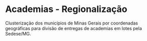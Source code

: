 # Academias - Regionalização
Clusterização dos municípios de Minas Gerais por coordenadas geográficas para divisão de entregas de academias em lotes pela Sedese/MG.
